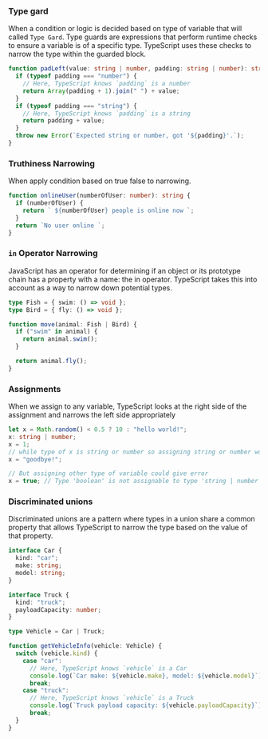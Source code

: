 ### Type gard

When a condition or logic is decided based on type of variable that will called `Type Gard`. Type guards are expressions that perform runtime checks to ensure a variable is of a specific type. TypeScript uses these checks to narrow the type within the guarded block.

```typescript
function padLeft(value: string | number, padding: string | number): string {
  if (typeof padding === "number") {
    // Here, TypeScript knows `padding` is a number
    return Array(padding + 1).join(" ") + value;
  }
  if (typeof padding === "string") {
    // Here, TypeScript knows `padding` is a string
    return padding + value;
  }
  throw new Error(`Expected string or number, got '${padding}'.`);
}
```

### Truthiness Narrowing

When apply condition based on true false to narrowing.

```typescript
function onlineUser(numberOfUser: number): string {
  if (numberOfUser) {
    return ` ${numberOfUser} people is online now `;
  }
  return `No user online `;
}
```

### `in` Operator Narrowing

JavaScript has an operator for determining if an object or its prototype chain has a property with a name: the in operator. TypeScript takes this into account as a way to narrow down potential types.

```typescript
type Fish = { swim: () => void };
type Bird = { fly: () => void };

function move(animal: Fish | Bird) {
  if ("swim" in animal) {
    return animal.swim();
  }

  return animal.fly();
}
```

### Assignments

When we assign to any variable, TypeScript looks at the right side of the assignment and narrows the left side appropriately

```typescript
let x = Math.random() < 0.5 ? 10 : "hello world!";
x: string | number;
x = 1;
// while type of x is string or number so assigning string or number would not be a problem
x = "goodbye!";

// But assigning other type of variable could give error
x = true; // Type 'boolean' is not assignable to type 'string | number'.
```

### Discriminated unions

Discriminated unions are a pattern where types in a union share a common property that allows TypeScript to narrow the type based on the value of that property.

```typescript
interface Car {
  kind: "car";
  make: string;
  model: string;
}

interface Truck {
  kind: "truck";
  payloadCapacity: number;
}

type Vehicle = Car | Truck;

function getVehicleInfo(vehicle: Vehicle) {
  switch (vehicle.kind) {
    case "car":
      // Here, TypeScript knows `vehicle` is a Car
      console.log(`Car make: ${vehicle.make}, model: ${vehicle.model}`);
      break;
    case "truck":
      // Here, TypeScript knows `vehicle` is a Truck
      console.log(`Truck payload capacity: ${vehicle.payloadCapacity}`);
      break;
  }
}
```
